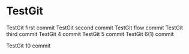 # TestGit
TestGit first commit
TestGit second commit
TestGit flow commit
TestGit third commit
TestGit 4 commit
TestGit 5 commit
TestGit 6(1) commit


TestGit 10 commit